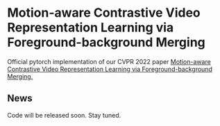 # Motion-aware Contrastive Video Representation Learning via Foreground-background Merging
Official pytorch implementation of our CVPR 2022 paper [Motion-aware Contrastive Video Representation Learning via Foreground-background Merging.](https://arxiv.org/abs/2109.15130)

## News
Code will be released soon. Stay tuned.
